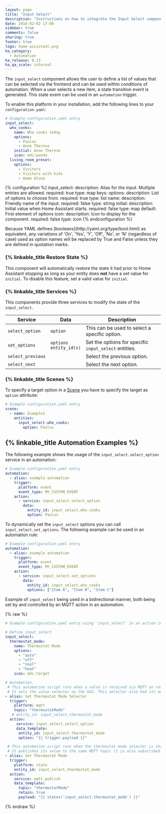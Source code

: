 ```yaml
---
layout: page
title: "Input Select"
description: "Instructions on how to integrate the Input Select component into Home Assistant."
date: 2016-02-02 17:00
sidebar: true
comments: false
sharing: true
footer: true
logo: home-assistant.png
ha_category:
  - Automation
ha_release: 0.13
ha_qa_scale: internal
---
```


The `input_select` component allows the user to define a list of values that can be selected via the frontend and can be used within conditions of automation. When a user selects a new item, a state transition event is generated. This state event can be used in an `automation` trigger.

To enable this platform in your installation, add the following lines to your `configuration.yaml`:

```yaml
# Example configuration.yaml entry
input_select:
  who_cooks:
    name: Who cooks today
    options:
      - Paulus
      - Anne Therese
    initial: Anne Therese
    icon: mdi:panda
  living_room_preset:
    options:
      - Visitors
      - Visitors with kids
      - Home Alone
```

{% configuration %}
  input_select:
    description: Alias for the input. Multiple entries are allowed.
    required: true
    type: map
    keys:
      options:
        description: List of options to choose from.
        required: true
        type: list
      name:
        description: Friendly name of the input.
        required: false
        type: string
      initial:
        description: Initial value when Home Assistant starts.
        required: false
        type: map
        default: First element of options
      icon:
        description: Icon to display for the component.
        required: false
        type: icon
{% endconfiguration %}

<p class='note'>
Because YAML defines [booleans](http://yaml.org/type/bool.html) as equivalent, any variations of 'On', 'Yes', 'Y', 'Off', 'No', or 'N'  (regardless of case) used as option names will be replaced by True and False unless they are defined in quotation marks.
</p>

### {% linkable_title Restore State %}

This component will automatically restore the state it had prior to Home Assistant stopping as long as your entity does **not** have a set value for `initial`. To disable this feature, set a valid value for `initial`.

### {% linkable_title Services %}

This components provide three services to modify the state of the `input_select`.

| Service | Data | Description |
| ------- | ---- | ----------- |
| `select_option` | `option` | This can be used to select a specific option.
| `set_options` | `options`<br>`entity_id(s)` | Set the options for specific `input_select` entities.
| `select_previous` | | Select the previous option.
| `select_next` | | Select the next option.

### {% linkable_title Scenes %}

To specify a target option in a [Scene](/components/scene/) you have to specify the target as `option` attribute:

```yaml
# Example configuration.yaml entry
scene:
  - name: Example1
    entities:
      input_select.who_cooks:
        option: Paulus
```

## {% linkable_title Automation Examples %}

The following example shows the usage of the `input_select.select_option` service in an automation:

```yaml
# Example configuration.yaml entry
automation:
  - alias: example automation
    trigger:
      platform: event
      event_type: MY_CUSTOM_EVENT
    action:
      - service: input_select.select_option
        data:
          entity_id: input_select.who_cooks
          option: Paulus
```

To dynamically set the `input_select` options you can call `input_select.set_options`. The following example can be used in an automation rule:

```yaml
# Example configuration.yaml entry
automation:
  - alias: example automation
    trigger:
      platform: event
      event_type: MY_CUSTOM_EVENT
    action:
      - service: input_select.set_options
        data:
          entity_id: input_select.who_cooks
          options: ["Item A", "Item B", "Item C"]
```

Example of `input_select` being used in a bidirectional manner, both being set by and controlled by an MQTT action in an automation.

{% raw %}
```yaml
# Example configuration.yaml entry using 'input_select' in an action in an automation
   
# Define input_select
input_select:
  thermostat_mode:
    name: Thermostat Mode
    options:
      - "auto"
      - "off"
      - "cool"
      - "heat"
    icon: mdi:target

# Automation.     
 # This automation script runs when a value is received via MQTT on retained topic: thermostatMode
 # It sets the value selector on the GUI. This selector also had its own automation when the value is changed.
- alias: Set Thermostat Mode Selector
  trigger:
    platform: mqtt
    topic: "thermostatMode"
   # entity_id: input_select.thermostat_mode
  action:
     service: input_select.select_option
     data_template:
      entity_id: input_select.thermostat_mode
      option: "{{ trigger.payload }}"

 # This automation script runs when the thermostat mode selector is changed.
 # It publishes its value to the same MQTT topic it is also subscribed to.
- alias: Set Thermostat Mode
  trigger:
    platform: state
    entity_id: input_select.thermostat_mode
  action:
    service: mqtt.publish
    data_template:
      topic: "thermostatMode"
      retain: true
      payload: "{{ states('input_select.thermostat_mode') }}"
```
{% endraw %}

